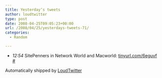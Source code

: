 ```yaml
---
title: Yesterday’s tweets
author: loudtwitter
type: post
date: 2008-04-25T09:05:23+00:00
url: /2008/04/25/yesterdays-tweets-71/
categories:
  - Random

---
```

<ul class="loudtwitter">
  <li>
    <em>12:54</em> SitePenners in Network World and Macworld: <a href="http://tinyurl.com/6eguvf">tinyurl.com/6eguvf</a> <a href="http://twitter.com/dangoor/statuses/796079358">#</a>
  </li>
</ul>

Automatically shipped by [LoudTwitter][1]

 [1]: http://www.loudtwitter.com